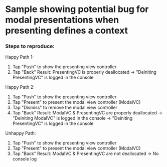 #  Sample showing potential bug for modal presentations when presenting defines a context

### Steps to reproduce:

Happy Path 1:
  1. Tap "Push" to show the presenting view controller
  2. Tap "Back"
  Result: 
    PresentingVC is properly deallocated
      -> "Deiniting PresentingVC" is logged in the console

Happy Path 2:
  1. Tap "Push" to show the presenting view controller
  2. Tap "Present" to present the modal view controller (ModalVC)
  3. Tap "Dismiss" to remove the modal view controller
  4. Tap "Back"
  Result: 
    ModalVC & PresentingVC are properly deallocated
      -> "Deiniting ModalVC" is logged in the console
      -> "Deiniting PresentingVC" is logged in the console

Unhappy Path:
  1. Tap "Push" to show the presenting view controller
  2. Tap "Present" to present the modal view controller (ModalVC)
  3. Tap "Back"
  Result: 
    ModalVC & PresentingVC are not deallocated
      -> No console log

